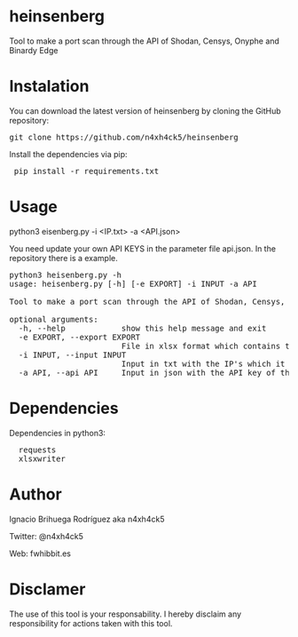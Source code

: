 # heinsenberg
Tool to make a port scan through the API of Shodan, Censys, Onyphe and Binardy Edge


# Instalation

You can download the latest version of heinsenberg by cloning the GitHub repository:

<pre>git clone https://github.com/n4xh4ck5/heinsenberg </pre>

Install the dependencies via pip:

  <pre> pip install -r requirements.txt </pre>
  
 # Usage
 
 python3 eisenberg.py -i <IP.txt> -a <API.json>
  
 You need update your own API KEYS in the parameter file api.json. In the repository there is a example.
 
<pre>
python3 heisenberg.py -h
usage: heisenberg.py [-h] [-e EXPORT] -i INPUT -a API

Tool to make a port scan through the API of Shodan, Censys, Onyphe and Binardy Edge

optional arguments:
  -h, --help            show this help message and exit
  -e EXPORT, --export EXPORT
                        File in xlsx format which contains the ports opened (y/n)
  -i INPUT, --input INPUT
                        Input in txt with the IP's which it wants to analyze
  -a API, --api API     Input in json with the API key of the services. Please, read the example file
</pre>
  
# Dependencies

Dependencies in python3:

<pre>
  requests
  xlsxwriter
</pre>
  
# Author

Ignacio Brihuega Rodríguez aka n4xh4ck5

Twitter: @n4xh4ck5

Web: fwhibbit.es

# Disclamer

The use of this tool is your responsability. I hereby disclaim any responsibility for actions taken with this tool.
